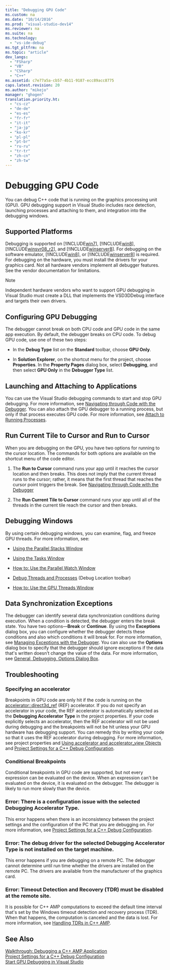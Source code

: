 ```yaml
---
title: "Debugging GPU Code"
ms.custom: na
ms.date: "10/14/2016"
ms.prod: "visual-studio-dev14"
ms.reviewer: na
ms.suite: na
ms.technology: 
  - "vs-ide-debug"
ms.tgt_pltfrm: na
ms.topic: "article"
dev_langs: 
  - "FSharp"
  - "VB"
  - "CSharp"
  - "C++"
ms.assetid: c7e77a5a-cb57-4b11-9187-ecc89acc8775
caps.latest.revision: 20
ms.author: "mikejo"
manager: "ghogen"
translation.priority.ht: 
  - "cs-cz"
  - "de-de"
  - "es-es"
  - "fr-fr"
  - "it-it"
  - "ja-jp"
  - "ko-kr"
  - "pl-pl"
  - "pt-br"
  - "ru-ru"
  - "tr-tr"
  - "zh-cn"
  - "zh-tw"
---
```

# Debugging GPU Code
You can debug C++ code that is running on the graphics processing unit (GPU). GPU debugging support in Visual Studio includes race detection, launching processes and attaching to them, and integration into the debugging windows.  
  
## Supported Platforms  
 Debugging is supported on [!INCLUDE[win7](../codequality/includes/win7_md.md)], [!INCLUDE[win8](../codequality/includes/win8_md.md)], [!INCLUDE[winsvr08_r2](../codequality/includes/winsvr08_r2_md.md)], and [!INCLUDE[winserver8](../debugger/includes/winserver8_md.md)]. For debugging on the software emulator, [!INCLUDE[win8](../codequality/includes/win8_md.md)], or [!INCLUDE[winserver8](../debugger/includes/winserver8_md.md)] is required. For debugging on the hardware, you must install the drivers for your graphics card. Not all hardware vendors implement all debugger features. See the vendor documentation for limitations.  
  
> [!NOTE]
>  Independent hardware vendors who want to support GPU debugging in Visual Studio must create a DLL that implements the VSD3DDebug interface and targets their own drivers.  
  
## Configuring GPU Debugging  
 The debugger cannot break on both CPU code and GPU code in the same app execution. By default, the debugger breaks on CPU code. To debug GPU code, use one of these two steps:  
  
-   In the **Debug Type** list on the **Standard** toolbar, choose **GPU Only**.  
  
-   In **Solution Explorer**, on the shortcut menu for the project, choose **Properties**. In the **Property Pages** dialog box, select **Debugging**, and then select **GPU Only** in the **Debugger Type** list.  
  
## Launching and Attaching to Applications  
 You can use the Visual Studio debugging commands to start and stop GPU debugging. For more information, see [Navigating through Code with the Debugger](../debugger/navigating-through-code-with-the-debugger.md). You can also attach the GPU debugger to a running process, but only if that process executes GPU code. For more information, see [Attach to Running Processes](../debugger/attach-to-running-processes-with-the-visual-studio-debugger.md).  
  
## Run Current Tile to Cursor and Run to Cursor  
 When you are debugging on the GPU, you have two options for running to the cursor location. The commands for both options are available on the shortcut menu of the code editor.  
  
1.  The **Run to Cursor** command runs your app until it reaches the cursor location and then breaks. This does not imply that the current thread runs to the cursor; rather, it means that the first thread that reaches the cursor point triggers the break. See [Navigating through Code with the Debugger](../debugger/navigating-through-code-with-the-debugger.md)  
  
2.  The **Run Current Tile to Cursor** command runs your app until all of the threads in the current tile reach the cursor and then breaks.  
  
## Debugging Windows  
 By using certain debugging windows, you can examine, flag, and freeze GPU threads. For more information, see:  
  
-   [Using the Parallel Stacks Window](../debugger/using-the-parallel-stacks-window.md)  
  
-   [Using the Tasks Window](../debugger/using-the-tasks-window.md)  
  
-   [How to: Use the Parallel Watch Window](../debugger/how-to--use-the-parallel-watch-window.md)  
  
-   [Debug Threads and Processes](../debugger/debug-threads-and-processes.md) (Debug Location toolbar)  
  
-   [How to: Use the GPU Threads Window](../debugger/how-to--use-the-gpu-threads-window.md)  
  
## Data Synchronization Exceptions  
 The debugger can identify several data synchronization conditions during execution. When a condition is detected, the debugger enters the break state. You have two options—**Break** or **Continue**. By using the **Exceptions** dialog box, you can configure whether the debugger detects these conditions and also which conditions it will break for. For more information, see [Managing Exceptions with the Debugger](../debugger/managing-exceptions-with-the-debugger.md). You can also use the **Options** dialog box to specify that the debugger should ignore exceptions if the data that's written doesn’t change the value of the data. For more information, see [General, Debugging, Options Dialog Box](../debugger/general--debugging--options-dialog-box.md).  
  
## Troubleshooting  
  
### Specifying an accelerator  
 Breakpoints in GPU code are only hit if the code is running on the [accelerator::direct3d_ref](../Topic/accelerator::direct3d_ref%20Data%20Member.md) (REF) accelerator. If you do not specify an accelerator in your code, the REF accelerator is automatically selected as the **Debugging Accelerator Type** in the project properties. If your code explicitly selects an accelerator, then the REF accelerator will not be used during debugging and the breakpoints will not be hit unless your GPU hardware has debugging support. You can remedy this by writing your code so that it uses the REF accelerator during debugging. For more information, see project properties and [Using accelerator and accelerator_view Objects](../Topic/Using%20accelerator%20and%20accelerator_view%20Objects.md) and [Project Settings for a C++ Debug Configuration](../debugger/project-settings-for-a-c---debug-configuration.md).  
  
### Conditional Breakpoints  
 Conditional breakpoints in GPU code are supported, but not every expression can be evaluated on the device. When an expression can't be evaluated on the device, it is evaluated on the debugger. The debugger is likely to run more slowly than the device.  
  
### Error: There is a configuration issue with the selected Debugging Accelerator Type.  
 This error happens when there is an inconsistency between the project settings and the configuration of the PC that you are debugging on. For more information, see [Project Settings for a C++ Debug Configuration](../debugger/project-settings-for-a-c---debug-configuration.md).  
  
### Error: The debug driver for the selected Debugging Accelerator Type is not installed on the target machine.  
 This error happens if you are debugging on a remote PC. The debugger cannot determine until run time whether the drivers are installed on the remote PC. The drivers are available from the manufacturer of the graphics card.  
  
### Error: Timeout Detection and Recovery (TDR) must be disabled at the remote site.  
 It is possible for C++ AMP computations to exceed the default time interval that's set by the Windows timeout detection and recovery process (TDR). When that happens, the computation is canceled and the data is lost. For more information, see [Handling TDRs in C++ AMP](http://go.microsoft.com/fwlink/p/?LinkId=249154).  
  
## See Also  
 [Walkthrough: Debugging a C++ AMP Application](../Topic/Walkthrough:%20Debugging%20a%20C++%20AMP%20Application.md)   
 [Project Settings for a C++ Debug Configuration](../debugger/project-settings-for-a-c---debug-configuration.md)   
 [Start GPU Debugging in Visual Studio](http://go.microsoft.com/fwlink/p/?LinkId=255381)